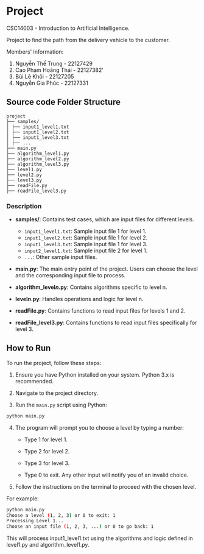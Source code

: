 # Project

CSC14003 - Introduction to Artificial Intelligence.

Project to find the path from the delivery vehicle to the customer.

Members' information:

1. Nguyễn Thế Trung - 22127429
2. Cao Phạm Hoàng Thái - 22127382'
3. Bùi Lê Khôi - 22127205
4. Nguyễn Gia Phúc - 22127331

## Source code Folder Structure

    project
    ├── samples/
    │ ├── input1_level1.txt
    │ ├── input1_level2.txt
    │ ├── input1_level3.txt
    │ ├── ...
    ├── main.py
    ├── algorithm_level1.py
    ├── algorithm_level2.py
    ├── algorithm_level3.py
    ├── level1.py
    ├── level2.py
    ├── level3.py
    ├── readFile.py
    ├── readFile_level3.py

### Description

- **samples/**: Contains test cases, which are input files for different levels.

  - `input1_level1.txt`: Sample input file 1 for level 1.
  - `input1_level2.txt`: Sample input file 1 for level 2.
  - `input1_level3.txt`: Sample input file 1 for level 3.
  - `input2_level1.txt`: Sample input file 2 for level 1.
  - `...`: Other sample input files.

- **main.py**: The main entry point of the project. Users can choose the level and the corresponding input file to process.

- **algorithm_level*n*.py**: Contains algorithms specific to level n.

- **level*n*.py**: Handles operations and logic for level n.

- **readFile.py**: Contains functions to read input files for levels 1 and 2.

- **readFile_level3.py**: Contains functions to read input files specifically for level 3.

## How to Run

To run the project, follow these steps:

1. Ensure you have Python installed on your system. Python 3.x is recommended.

2. Navigate to the project directory.

3. Run the `main.py` script using Python:

```bash
python main.py
```

4. The program will prompt you to choose a level by typing a number:

   - Type 1 for level 1.

   - Type 2 for level 2.

   - Type 3 for level 3.

   - Type 0 to exit. Any other input will notify you of an invalid choice.

5. Follow the instructions on the terminal to proceed with the chosen level.

For example:

```bash
python main.py
Choose a level (1, 2, 3) or 0 to exit: 1
Processing Level 1...
Choose an input file (1, 2, 3, ...) or 0 to go back: 1
```

This will process input1_level1.txt using the algorithms and logic defined in level1.py and algorithm_level1.py.
